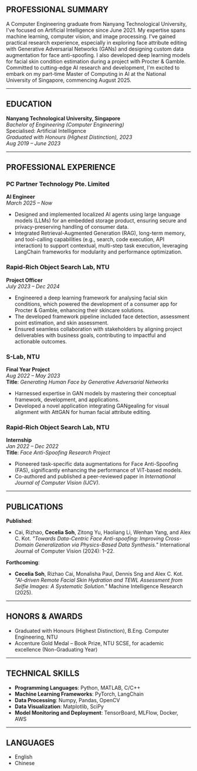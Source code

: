 ## PROFESSIONAL SUMMARY

A Computer Engineering graduate from Nanyang Technological University, I've focused on Artificial Intelligence since June 2021. My expertise spans machine learning, computer vision, and image processing. I've gained practical research experience, especially in exploring face attribute editing with Generative Adversarial Networks (GANs) and designing custom data augmentation for face anti-spoofing. I also developed deep learning models for facial skin condition estimation during a project with Procter & Gamble. Committed to cutting-edge AI research and development, I'm excited to embark on my part-time Master of Computing in AI at the National University of Singapore, commencing August 2025.

---

## EDUCATION

**Nanyang Technological University, Singapore**  
_Bachelor of Engineering (Computer Engineering)_  
Specialised: Artificial Intelligence  
_Graduated with Honours (Highest Distinction), 2023_  
_Aug 2019 – June 2023_

---

## PROFESSIONAL EXPERIENCE

### **PC Partner Technology Pte. Limited**  
**AI Engineer**  
_March 2025 – Now_  
- Designed and implemented localized AI agents using large language models (LLMs) for an embedded storage product, ensuring secure and privacy-preserving handling of consumer data.
- Integrated Retrieval-Augmented Generation (RAG), long-term memory, and tool-calling capabilities (e.g., search, code execution, API interaction) to support contextual, multi-step task execution, leveraging LangChain frameworks for modularity and performance optimization.

### **Rapid-Rich Object Search Lab, NTU**  
**Project Officer**  
_July 2023 – Dec 2024_  
- Engineered a deep learning framework for analysing facial skin conditions, which powered the development of a consumer app for Procter & Gamble, enhancing their skincare solutions.
- The developed framework pipeline included face detection, assessment point estimation, and skin assessment.
- Ensured seamless collaboration with stakeholders by aligning project deliverables with business goals, contributing to impactful and actionable outcomes.

### **S-Lab, NTU**  
**Final Year Project**  
_Aug 2022 – May 2023_  
**Title**: _Generating Human Face by Generative Adversarial Networks_  
- Harnessed expertise in GAN models by mastering their conceptual framework, development, and applications.
- Developed a novel application integrating GANgealing for visual alignment with AttGAN for human facial attribute editing.

### **Rapid-Rich Object Search Lab, NTU**  
**Internship**  
_Jan 2022 – Dec 2022_  
**Title**: _Face Anti-Spoofing Research Project_  
- Pioneered task-specific data augmentations for Face Anti-Spoofing (FAS), significantly enhancing the performance of ViT-based models.
- Co-authored and published a peer-reviewed paper in *International Journal of Computer Vision (IJCV)*.

---

## PUBLICATIONS

**Published**:  
- Cai, Rizhao, **Cecelia Soh**, Zitong Yu, Haoliang Li, Wenhan Yang, and Alex C. Kot. _"Towards Data-Centric Face Anti-spoofing: Improving Cross-Domain Generalization via Physics-Based Data Synthesis."_ International Journal of Computer Vision (2024): 1–22.

**Forthcoming**:  
- **Cecelia Soh**, Rizhao Cai, Monalisha Paul, Dennis Sng and Alex C. Kot. _"AI-driven Remote Facial Skin Hydration and TEWL Assessment from Selfie Images: A Systematic Solution."_ Machine Intelligence Research (2025).

---

## HONORS & AWARDS

- Graduated with Honours (Highest Distinction), B.Eng. Computer Engineering, NTU  
- Accenture Gold Medal – Book Prize, NTU SCSE, for academic excellence (Non-Graduating Year)

---

## TECHNICAL SKILLS

- **Programming Languages**: Python, MATLAB, C/C++  
- **Machine Learning Frameworks**: PyTorch, LangChain  
- **Data Processing**: Numpy, Pandas, OpenCV  
- **Data Visualization**: Matplotlib, SciPy  
- **Model Monitoring and Deployment**: TensorBoard, MLFlow, Docker, AWS

---

## LANGUAGES

- English  
- Chinese

